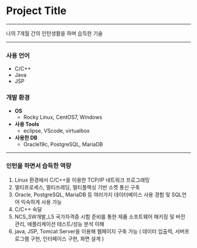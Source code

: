 # Project Title 
___
나의 7개월 간의 인턴생활을 하며 습득한 기술
___
### 사용 언어
  + C/C++
  + Java
  + JSP

### 개발 환경
  + **OS**
    - Rocky Linux, CentOS7, Windows
  + **사용 Tools**
    - eclipse, VScode, virtualbox
  + **사용한 DB**
    - Oracle19c, PostgreSQL, MariaDB
___
### 인턴을 하면서 습득한 역량
1.  Linux 환경에서 C/C++을 이용한 TCP/IP 네트워크 프로그래밍
2.  멀티프로세스, 멀티쓰레딩, 멀티플렉싱 기반 소켓 통신 구축
3.  Oracle, PostgreSQL, MariaDB 등 여러가지 데이터베이스 사용 경험 및 SQL언어 익숙하게 사용 가능 
4.  C/C++ 숙달
5.  NCS_SW개발_L5 국가자격증 시험 준비를 통한 제품 소프트웨어 패키징 및 버전 관리, 애플리케이션 테스트/성능 분석 이해
6.  java, JSP, Tomcat Server을 이용해 웹페이지 구축 가능 ( 데이터 입출력, 서버프로그램 구현, 인터페이스 구현, 화면 설계 )

